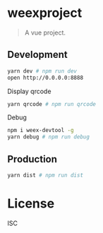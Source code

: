 # weexproject
> A vue project.

## Development

```bash
yarn dev # npm run dev
open http://0.0.0.0:8888
```

Display qrcode
```bash
yarn qrcode # npm run qrcode
```

Debug
```bash
npm i weex-devtool -g
yarn debug # npm run debug
```

## Production
```bash
yarn dist # npm run dist
```

# License
ISC
